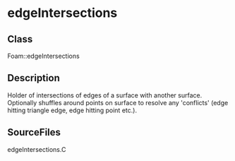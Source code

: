 # edgeIntersections 
## Class
Foam::edgeIntersections

## Description
Holder of intersections of edges of a surface with another surface.
Optionally shuffles around points on surface to resolve any 'conflicts'
(edge hitting triangle edge, edge hitting point etc.).

## SourceFiles
edgeIntersections.C

